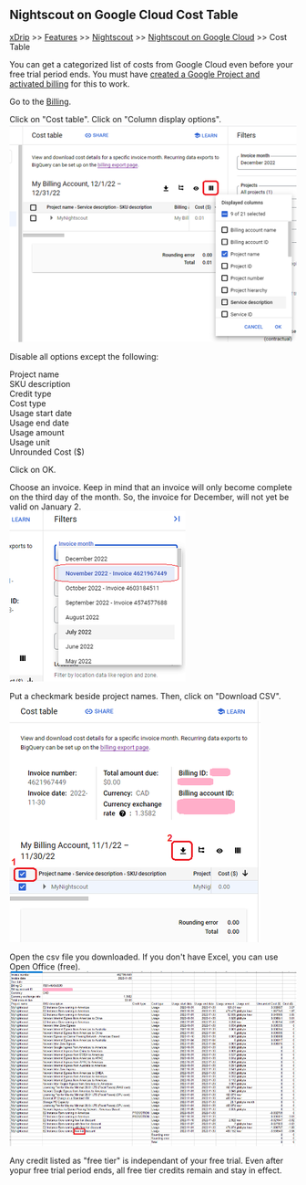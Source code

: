 ## Nightscout on Google Cloud Cost Table
[xDrip](../../README.md) >> [Features](../Features_page) >> [Nightscout](../Nightscout_page) >> [Nightscout on Google Cloud](./GoogleCloud) >> Cost Table  
  
You can get a categorized list of costs from Google Cloud even before your free trial period ends.  You must have [created a Google Project and activated billing](./NS_GCProject.md) for this to work.  
  
Go to the [Billing](./Billing.md).  
  
Click on "Cost table".  Click on "Column display options".  
![](./images/ColDisOpt.png)  
  
Disable all options except the following:  
  
Project name  
SKU description  
Credit type  
Cost type  
Usage start date  
Usage end date  
Usage amount  
Usage unit  
Unrounded Cost ($)  
  
Click on OK.  
  
Choose an invoice.  Keep in mind that an invoice will only become complete on the third day of the month.  So, the invoice for December, will not yet be valid on January 2.  
![](./images/ChooseInvoice.png)  
  
Put a checkmark beside project names.  Then, click on "Download CSV".  
![](./images/DL_Invoice.png)  
  
Open the csv file you downloaded.  If you don't have Excel, you can use Open Office (free).  
![](./images/CostTable.png)  
  
Any credit listed as "free tier" is independant of your free trial.  Even after yopur free trial period ends, all free tier credits remain and stay in effect.  
  
  
